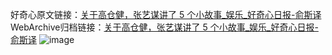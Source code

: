 好奇心原文链接：[关于高仓健，张艺谋讲了 5 个小故事_娱乐_好奇心日报-俞斯译](https://www.qdaily.com/articles/3687.html)
WebArchive归档链接：[关于高仓健，张艺谋讲了 5 个小故事_娱乐_好奇心日报-俞斯译](http://web.archive.org/web/20190623152742/https://www.qdaily.com/articles/3687.html)
![image](http://ww3.sinaimg.cn/large/007d5XDpgy1g3vcz2kmx9j30u04ozqv5)